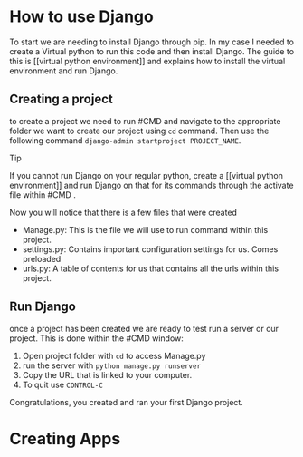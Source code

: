 # How to use Django
To start we are needing to install Django through pip. In my case I needed to create a Virtual python to run this code and then install Django. The guide to this is [[virtual python environment]] and explains how to install the virtual environment and run Django.

## Creating a project
to create a project we need to run #CMD and navigate to the appropriate folder we want to create our project using `cd` command. Then use the following command `django-admin startproject PROJECT_NAME`. 

> [!tip]
> If you cannot run Django on your regular python, create a [[virtual python environment]] and run Django on that for its commands through the activate file within #CMD . 

Now you will notice that there is a few files that were created
- Manage.py: This is the file we will use to run command within this project. 
- settings.py: Contains important configuration settings for us. Comes preloaded
- urls.py: A table of contents for us that contains all the urls within this project.

## Run Django
once a project has been created we are ready to test run a server or our project. This is done within the #CMD window:
1. Open project folder with `cd` to access Manage.py
2. run the server with `python manage.py runserver`
3. Copy the URL that is linked to your computer.
4. To quit use `CONTROL-C`

Congratulations, you created and ran your first Django project. 

# Creating Apps


